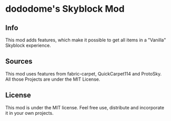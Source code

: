 # dododome's Skyblock Mod

## Info

This mod adds features, which make it possible to get all items in a "Vanilla" Skyblock experience.

## Sources

This mod uses features from fabric-carpet, QuickCarpet114 and ProtoSky. All those Projects are under the MIT License.

## License

This mod is under the MIT license. Feel free use, distribute and incorporate it in your own projects.
